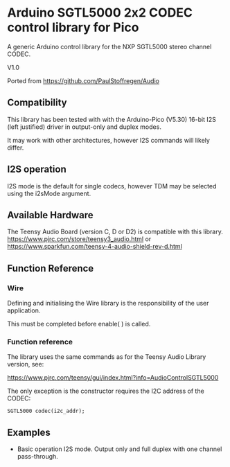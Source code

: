 # Arduino SGTL5000 2x2 CODEC control library for Pico

A generic Arduino control library for the NXP SGTL5000 stereo channel CODEC. 

V1.0

Ported from https://github.com/PaulStoffregen/Audio

## Compatibility

This library has been tested with with the Arduino-Pico (V5.30) 16-bit I2S (left justified) driver in output-only and duplex modes.

It may work with other architectures, however I2S commands will likely differ.

## I2S operation 
I2S mode is the default for single codecs, however TDM may be selected using the i2sMode argument.

## Available Hardware

The Teensy Audio Board (version C, D or D2) is compatible with this library.  https://www.pjrc.com/store/teensy3_audio.html or https://www.sparkfun.com/teensy-4-audio-shield-rev-d.html
## Function Reference


### Wire

Defining and initialising the Wire library is the responsibility of the user application. 

This must be completed before enable( ) is called.

### Function reference
The library uses the same commands as for the Teensy Audio Library version, see:

https://www.pjrc.com/teensy/gui/index.html?info=AudioControlSGTL5000

The only exception is the constructor requires the I2C address of the CODEC:

```
SGTL5000 codec(i2c_addr);
```

## Examples
- Basic operation I2S mode. Output only and full duplex with one channel pass-through.




